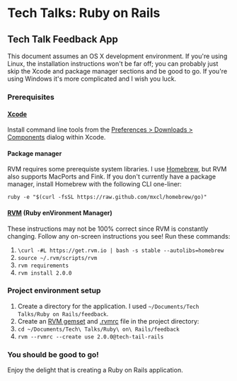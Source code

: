 Tech Talks: Ruby on Rails
=========================

Tech Talk Feedback App
----------------------
This document assumes an OS X development environment. If you're using Linux, the installation instructions won't be far off; you can probably just skip the Xcode and package manager sections and be good to go. If you're using Windows it's more complicated and I wish you luck.

### Prerequisites

#### [Xcode][xcode]
Install command line tools from the [Preferences > Downloads > Components][xcode-cli-tools] dialog within Xcode.

#### Package manager
RVM requires some prerequiste system libraries. I use [Homebrew][homebrew], but RVM also supports MacPorts and Fink. If you don't currently have a package manager, install Homebrew with the following CLI one-liner:

`ruby -e "$(curl -fsSL https://raw.github.com/mxcl/homebrew/go)"`

#### [RVM][rvm] (Ruby enVironment Manager)
These instructions may not be 100% correct since RVM is constantly changing. Follow any on-screen instructions you see! Run these commands:
1. `\curl -#L https://get.rvm.io | bash -s stable --autolibs=homebrew`
2. `source ~/.rvm/scripts/rvm`
3. `rvm requirements`
4. `rvm install 2.0.0`

### Project environment setup
1. Create a directory for the application. I used `~/Documents/Tech Talks/Ruby on Rails/feedback`.
2. Create an [RVM gemset][rvm-gemsets] and [.rvmrc][rvm-rvmrc] file in the project directory: 
  1. `cd ~/Documents/Tech\ Talks/Ruby\ on\ Rails/feedback`
  2. `rvm --rvmrc --create use 2.0.0@tech-tail-rails`

### You should be good to go!
Enjoy the delight that is creating a Ruby on Rails application.

[xcode]:https://developer.apple.com/xcode/
[xcode-cli-tools]:http://developer.apple.com/library/ios/#documentation/DeveloperTools/Conceptual/WhatsNewXcode/Articles/xcode_4_3.html#//apple_ref/doc/uid/1006-SW2
[homebrew]:http://mxcl.github.com/homebrew/
[rvm]:https://rvm.io/rvm/install/
[rvm-gemsets]:https://rvm.io/gemsets/basics/
[rvm-rvmrc]:https://rvm.io/workflow/rvmrc/